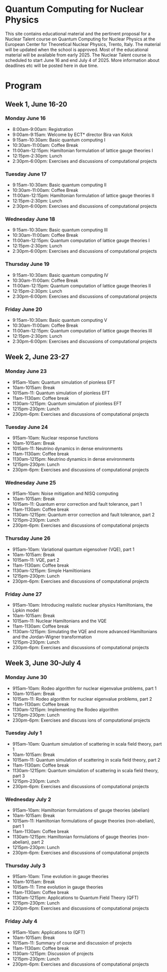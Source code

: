 # Quantum Computing for Nuclear Physics

This site contains educational material and the pertinent proposal for a Nuclear Talent course on Quantum Computing for Nuclear Physics at the European Center for Theoretical Nuclear Physics, Trento, Italy.
The material will be updated when the school is approved.
Most of the educational material will be available from early 2025.
The Nuclear Talent course is scheduled to start June 16 and end July 4 of 2025. More information about deadlines etc will be posted here in due time.

# Program



## Week 1, June 16-20

###  Monday June 16

- 8:00am-9:00am: Registration 
- 9:00am-9:15am: Welcome by ECT* director Bira van Kolck
- 9:15am-10:30am: Basic quantum computing I
- 10:30am-11:00am: Coffee Break
- 11:00am-12:15pm: Hamiltonian formulation of lattice gauge theories I
- 12:15pm-2:30pm: Lunch
- 2:30pm-6:00pm: Exercises and discussions of computational projects


###  Tuesday June 17

- 9:15am-10:30am: Basic quantum computing II
- 10:30am-11:00am: Coffee Break
- 11:00am-12:15pm: Hamiltonian formulation of lattice gauge theories II
- 12:15pm-2:30pm: Lunch
- 2:30pm-6:00pm: Exercises and discussions of computational projects


###  Wednesday June 18

- 9:15am-10:30am: Basic quantum computing III
- 10:30am-11:00am: Coffee Break
- 11:00am-12:15pm: Quantum computation of lattice gauge theories I
- 12:15pm-2:30pm: Lunch
- 2:30pm-6:00pm: Exercises and discussions of computational projects


###  Thursday June 19

- 9:15am-10:30am: Basic quantum computing IV
- 10:30am-11:00am: Coffee Break
- 11:00am-12:15pm: Quantum computation of lattice gauge theories II
- 12:15pm-2:30pm: Lunch
- 2:30pm-6:00pm: Exercises and discussions of computational projects


###  Friday June 20

- 9:15am-10:30am: Basic quantum computing V
- 10:30am-11:00am: Coffee Break
- 11:00am-12:15pm: Quantum computation of lattice gauge theories III
- 12:15pm-2:30pm: Lunch
- 2:30pm-6:00pm: Exercises and discussions of computational projects
  

## Week 2, June 23-27

###  Monday June 23

- 915am-10am: Quantum simulation of pionless EFT
- 10am-1015am: Break
- 1015am-11: Quantum simulation of pionless EFT
- 11am-1130am: Coffee break
- 1130am-1215pm: Quantum simulation of pionless EFT
- 1215pm-230pm: Lunch
- 230pm-6pm: Exercises and discussions of computational projects


###  Tuesday June 24

- 915am-10am: Nuclear response functions 
- 10am-1015am: Break
- 1015am-11: Neutrino dynamics in dense environments
- 11am-1130am: Coffee break
- 1130am-1215pm: Neutrino dynamics in dense environments
- 1215pm-230pm: Lunch
- 230pm-6pm: Exercises and discussions of computational projects


###  Wednesday June 25

- 915am-10am: Noise mitigation and NISQ computing
- 10am-1015am: Break
- 1015am-11: Quantum error correction and fault tolerance, part 1
- 11am-1130am: Coffee break
- 1130am-1215pm: Quantum error correction and fault tolerance, part 2
- 1215pm-230pm: Lunch
- 230pm-6pm: Exercises and discussions of computational projects


###  Thursday June 26


- 915am-10am: Variational quantum eigensolver (VQE), part 1
- 10am-1015am: Break
- 1015am-11: VQE, part 2
- 11am-1130am: Coffee break
- 1130am-1215pm: Simple Hamiltionians
- 1215pm-230pm: Lunch
- 230pm-6pm: Exercises and discussions of computational projects



###  Friday June 27

- 915am-10am: Introducing realistic nuclear physics Hamiltonians, the Lipkin model
- 10am-1015am: Break
- 1015am-11: Nuclear Hamiltonians and the VQE
- 11am-1130am: Coffee break
- 1130am-1215pm: Simulating the VQE and more advanced Hamiltonians and the Jordan-Wigner transformation
- 1215pm-230pm: Lunch
- 230pm-6pm: Exercises and discussions of computational projects


## Week 3, June 30-July 4


###  Monday June 30

- 915am-10am: Rodeo algorithm for nuclear eigenvalue problems, part 1
- 10am-1015am: Break
- 1015am-11: Rodeo algorithm for nuclear eigenvalue problems, part 2
- 11am-1130am: Coffee break
- 1130am-1215pm: Implementing the Rodeo algorithm
- 1215pm-230pm: Lunch
- 230pm-6pm: Exercises and discuss ions of computational projects

###  Tuesday July 1

- 915am-10am: Quantum simulation of scattering in scala field theory, part 1
- 10am-1015am: Break
- 1015am-11: Quantum simulation of scattering in scala field theory, part 2
- 11am-1130am: Coffee break
- 1130am-1215pm: Quantum simulation of scattering in scala field theory, part 3
- 1215pm-230pm: Lunch
- 230pm-6pm: Exercises and discussions of computational projects

###  Wednesday July 2

- 915am-10am: Hamiltonian formulations of gauge theories (abelian)
- 10am-1015am: Break
- 1015am-11: Hamiltonian formulations of gauge theories (non-abelian), part 1
- 11am-1130am: Coffee break
- 1130am-1215pm: Hamiltonian formulations of gauge theories (non-abelian), part 2
- 1215pm-230pm: Lunch
- 230pm-6pm: Exercises and discussions of computational projects

###  Thursday July 3

- 915am-10am: Time evolution in gauge theories
- 10am-1015am: Break
- 1015am-11:  Time evolution in gauge theories
- 11am-1130am: Coffee break
- 1130am-1215pm: Applications to Quantum Field Theory  (QFT)
- 1215pm-230pm: Lunch
- 230pm-6pm: Exercises and discussions of computational projects

###  Friday July 4
- 915am-10am: Applications to (QFT)
- 10am-1015am: Break
- 1015am-11: Summary of course and discussion of projects
- 11am-1130am: Coffee break
- 1130am-1215pm: Discussion of projects
- 1215pm-230pm: Lunch
- 230pm-6pm: Exercises and discussions of computational projects

